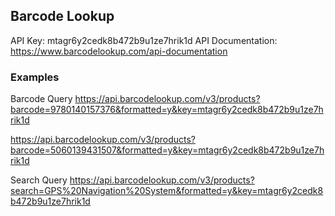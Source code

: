 ## Barcode Lookup
API Key: mtagr6y2cedk8b472b9u1ze7hrik1d
API Documentation: https://www.barcodelookup.com/api-documentation

### Examples

Barcode Query
https://api.barcodelookup.com/v3/products?barcode=9780140157376&formatted=y&key=mtagr6y2cedk8b472b9u1ze7hrik1d

https://api.barcodelookup.com/v3/products?barcode=5060139431507&formatted=y&key=mtagr6y2cedk8b472b9u1ze7hrik1d

Search Query
https://api.barcodelookup.com/v3/products?search=GPS%20Navigation%20System&formatted=y&key=mtagr6y2cedk8b472b9u1ze7hrik1d
